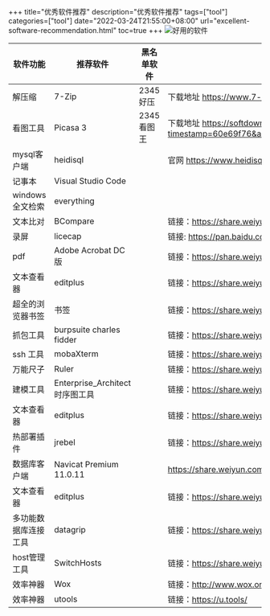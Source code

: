 +++
title="优秀软件推荐"
description="优秀软件推荐"
tags=["tool"]
categories=["tool"]
date="2022-03-24T21:55:00+08:00" 
url="excellent-software-recommendation.html"
toc=true
+++
![好用的软件](https://fastly.jsdelivr.net/gh/chen-xing/figure_bed_02/cdn/20210712093031022.png)

| 软件功能         | 推荐软件                       | 黑名单软件 | 说明                                                         |
| ---------------- | ------------------------------ | ---------- | ------------------------------------------------------------ |
| 解压缩           | 7-Zip                          | 2345好压   | 下载地址  https://www.7-zip.org/a/7z2102-x64.exe             |
| 看图工具         | Picasa 3                       | 2345看图王 | 下载地址 https://softdown01.rbread04.cn/huajunsafe/picasasetup.zip?timestamp=60e69f76&auth_key=ba18e71bf966ba929c84c2fbd6c39cb5 |
| mysql客户端      | heidisql                       |            | 官网 https://www.heidisql.com/                               |
| 记事本           | Visual Studio Code             |            |                                                              |
| windows 全文检索 | everything                     |            |                                                              |
| 文本比对         | BCompare                       |            | 链接：https://share.weiyun.com/Ldl69KaY 密码：gh5a45         |
| 录屏             | licecap                        |            | 链接: https://pan.baidu.com/s/10FwmyyRTwVcVBxnjVlTVgg 提取码: 9s6n |
| pdf              | Adobe Acrobat DC 版            |            | 链接：https://share.weiyun.com/5TwZiAa 密码：uhgg37          |
| 文本查看器       | editplus                       |            | 链接：https://share.weiyun.com/LRi3qELw 密码：pa4xn5         |
| 超全的浏览器书签 | 书签                           |            | 链接：https://share.weiyun.com/kXFeE0wK 密码：qupuz4         |
| 抓包工具         | burpsuite charles  fidder      |            | 链接：https://share.weiyun.com/FXb6tA6a 密码：igifaq         |
| ssh 工具         | mobaXterm                      |            | 链接：https://share.weiyun.com/I9eZL3Ml 密码：9gr5ks         |
| 万能尺子         | Ruler                          |            | 链接：https://share.weiyun.com/YtMKSbgW 密码：6aj9fb         |
| 建模工具         | Enterprise_Architect时序图工具 |            | 链接：https://share.weiyun.com/YudSrVXR 密码：4ubpfk         |
| 文本查看器       | editplus                       |            | 链接：https://share.weiyun.com/LRi3qELw 密码：pa4xn5         |
| 热部署插件       | jrebel                         |            | 链接：https://share.weiyun.com/6NRCUMOM 密码：9ecjst         |
| 数据库客户端     | Navicat Premium 11.0.11        |            | https://share.weiyun.com/5fNbMge                             |
| 文本查看器       | editplus                       |            | 链接：https://share.weiyun.com/LRi3qELw 密码：pa4xn5         |
| 多功能数据库连接工具       | datagrip                       |            | 链接：https://share.weiyun.com/92C2kZaf 密码：cv8wxu       |
| host管理工具       | SwitchHosts                       |            | 链接：https://share.weiyun.com/WZBxk5J2 密码：7px2fd      |
| 效率神器       | Wox                      |            | 链接：http://www.wox.one/      |
| 效率神器       | utools                      |            | 链接：https://u.tools/    |
